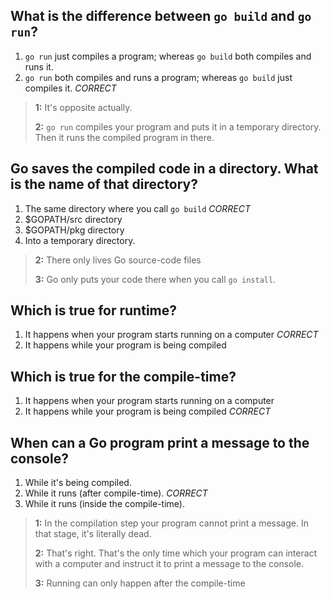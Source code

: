 ## What is the difference between `go build` and `go run`?
1. `go run` just compiles a program; whereas `go build` both compiles and runs it.
2. `go run` both compiles and runs a program; whereas `go build` just compiles it. *CORRECT*

> **1:** It's opposite actually.
>
>
> **2:** `go run` compiles your program and puts it in a temporary directory. Then it runs the compiled program in there.
>
>


## Go saves the compiled code in a directory. What is the name of that directory?
1. The same directory where you call `go build` *CORRECT*
2. $GOPATH/src directory
3. $GOPATH/pkg directory
4. Into a temporary directory.

> **2:** There only lives Go source-code files
>
>
> **3:** Go only puts your code there when you call `go install`.
>
>


## Which is true for runtime?
1. It happens when your program starts running on a computer *CORRECT*
2. It happens while your program is being compiled


## Which is true for the compile-time?
1. It happens when your program starts running on a computer
2. It happens while your program is being compiled  *CORRECT*


## When can a Go program print a message to the console?
1. While it's being compiled.
2. While it runs (after compile-time). *CORRECT*
3. While it runs (inside the compile-time).

> **1:** In the compilation step your program cannot print a message. In that stage, it's literally dead.
>
>
> **2:** That's right. That's the only time which your program can interact with a computer and instruct it to print a message to the console.
>
>
> **3:** Running can only happen after the compile-time
>
>